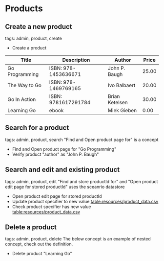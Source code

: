 Products
========

Create a new product
--------------------
tags: admin, product, create

* Create a product 

|Title         |Description         |Author        |Price|
|--------------|--------------------|--------------|-----|
|Go Programming|ISBN: 978-1453636671|John P. Baugh |25.00|
|The Way to Go |ISBN: 978-1469769165|Ivo Balbaert  |20.00|
|Go In Action  |ISBN: 9781617291784 |Brian Ketelsen|30.00|
|Learning Go   |ebook               |Miek Gieben   |0.00 |

Search for a product
--------------------
tags: admin, product, search
"Find and Open product page for" is a concept

* Find and Open product page for "Go Programming"
* Verify product "author" as "John P. Baugh"

Search and edit and existing product
------------------------------------
tags: admin, product, edit
"Find and store productId for" and "Open product edit page for stored productId" uses the sceanrio datastore

* Open product edit page for stored productId
* Update product specifier to new value <table:resources/product_data.csv>
* Check product specifier has new value <table:resources/product_data.csv>

Delete a product
----------------
tags: admin, product, delete
The below concept is an example of nested concept, check out the definition.

* Delete product "Learning Go"
